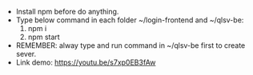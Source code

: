 - Install npm before do anything.
- Type below command in each folder ~/login-frontend and ~/qlsv-be:
  1. npm i
  2. npm start
- REMEMBER: alway type and run command in ~/qlsv-be first to create sever.
- Link demo: https://youtu.be/s7xp0EB3fAw